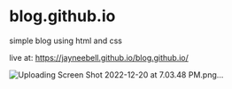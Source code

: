 # blog.github.io
 simple blog using html and css 


live at: https://jayneebell.github.io/blog.github.io/


![Uploading Screen Shot 2022-12-20 at 7.03.48 PM.png…]()
